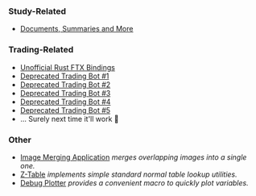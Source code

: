 ### Study-Related

- [Documents, Summaries and More](https://github.com/fabianboesiger/documents)

### Trading-Related

- [Unofficial Rust FTX Bindings](https://github.com/fabianboesiger/ftx)
- [Deprecated Trading Bot #1](https://github.com/fabianboesiger/trader-deprecated-1)
- [Deprecated Trading Bot #2](https://github.com/fabianboesiger/trader-deprecated-2)
- [Deprecated Trading Bot #3](https://github.com/fabianboesiger/trader-deprecated-3)
- [Deprecated Trading Bot #4](https://github.com/fabianboesiger/trader-deprecated-4)
- [Deprecated Trading Bot #5](https://github.com/fabianboesiger/trader-deprecated-5)
- ... Surely next time it'll work 🤨

### Other

- [Image Merging Application](https://github.com/fabianboesiger/strata) *merges overlapping images into a single one.*
- [Z-Table](https://github.com/fabianboesiger/z-table) *implements simple standard normal table lookup utilities.*
- [Debug Plotter](https://github.com/fabianboesiger/debug-plotter) *provides a convenient macro to quickly plot variables.*
